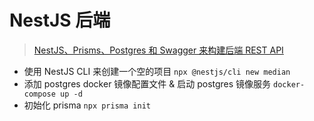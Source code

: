 # NestJS 后端

> [NestJS、Prisms、Postgres 和 Swagger 来构建后端 REST API](https://juejin.cn/post/7112694027212259364)

- 使用 NestJS CLI 来创建一个空的项目 `npx @nestjs/cli new median`
- 添加 postgres docker 镜像配置文件 & 启动 postgres 镜像服务 `docker-compose up -d`
- 初始化 prisma `npx prisma init`
